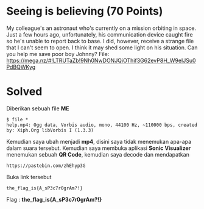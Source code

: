 # Seeing is believing (70 Points)
My colleague's an astronaut who's currently on a mission orbiting in space. Just a few hours ago, unfortunately, his communication device caught fire so he's unable to report back to base. I did, however, receive a strange file that I can't seem to open. I think it may shed some light on his situation. Can you help me save poor boy Johnny? File: https://mega.nz/#!LTRUTaZb!9Nh0NwDONJQiOThif3G62evP8H_W9eIJSu0PdBQWKyg
# Solved
Diberikan sebuah file <b>ME</b>
```console
$ file *
help.mp4: Ogg data, Vorbis audio, mono, 44100 Hz, ~110000 bps, created by: Xiph.Org libVorbis I (1.3.3)
```
Kemudian saya ubah menjadi <b>mp4</b>, disini saya tidak menemukan apa-apa dalam suara tersebut. Kemudian saya membuka aplikasi <b>Sonic Visualizer</b> menemukan sebuah <b>QR Code</b>, kemudian saya decode dan mendapatkan
```
https://pastebin.com/zhEhyp3G
```
Buka link tersebut
```
the_flag_is{A_sP3c7r0grAm?!}
```
Flag : <b>the_flag_is{A_sP3c7r0grAm?!}</b>